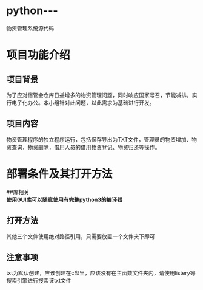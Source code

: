 # python---
物资管理系统源代码  
# 项目功能介绍  
## 项目背景  
为了应对宿管会仓库日益增多的物资管理问题，同时响应国家号召，节能减排，实行电子化办公。本小组针对此问题，以此需求为基础进行开发。  
## 项目内容  
物资管理程序的独立程序运行，包括保存导出为TXT文件，管理员的物资增加、物资查询，物资删除，借用人员的借用物资登记、物资归还等操作。  
# 部署条件及其打开方法  
##库相关  
**使用GUI库可以随意使用有完整python3的编译器**  
## 打开方法  
其他三个文件使用绝对路径引用，只需要放置一个文件夹下即可  
## 注意事项  
txt为默认创建，应该创建在c盘里，应该没有在主函数文件夹内，请使用listery等搜索引擎进行搜索该txt文件
  

